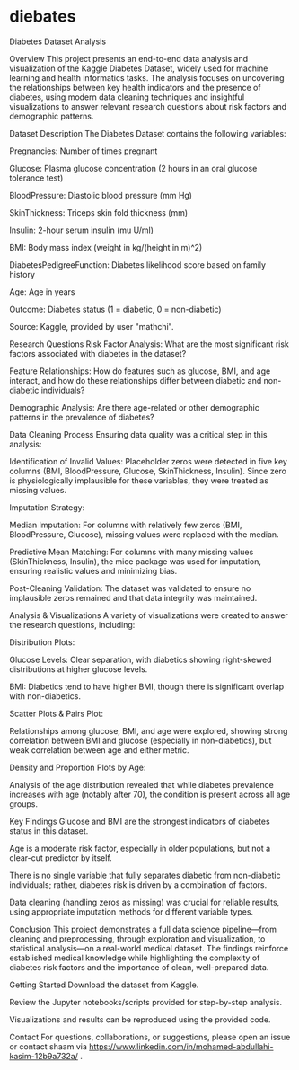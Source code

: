 # diebates
Diabetes Dataset Analysis


Overview
This project presents an end-to-end data analysis and visualization of the Kaggle Diabetes Dataset, widely used for machine learning and health informatics tasks. The analysis focuses on uncovering the relationships between key health indicators and the presence of diabetes, using modern data cleaning techniques and insightful visualizations to answer relevant research questions about risk factors and demographic patterns.

Dataset Description
The Diabetes Dataset contains the following variables:

Pregnancies: Number of times pregnant

Glucose: Plasma glucose concentration (2 hours in an oral glucose tolerance test)

BloodPressure: Diastolic blood pressure (mm Hg)

SkinThickness: Triceps skin fold thickness (mm)

Insulin: 2-hour serum insulin (mu U/ml)

BMI: Body mass index (weight in kg/(height in m)^2)

DiabetesPedigreeFunction: Diabetes likelihood score based on family history

Age: Age in years

Outcome: Diabetes status (1 = diabetic, 0 = non-diabetic)

Source: Kaggle, provided by user "mathchi".

Research Questions
Risk Factor Analysis:
What are the most significant risk factors associated with diabetes in the dataset?

Feature Relationships:
How do features such as glucose, BMI, and age interact, and how do these relationships differ between diabetic and non-diabetic individuals?

Demographic Analysis:
Are there age-related or other demographic patterns in the prevalence of diabetes?

Data Cleaning Process
Ensuring data quality was a critical step in this analysis:

Identification of Invalid Values:
Placeholder zeros were detected in five key columns (BMI, BloodPressure, Glucose, SkinThickness, Insulin). Since zero is physiologically implausible for these variables, they were treated as missing values.

Imputation Strategy:

Median Imputation: For columns with relatively few zeros (BMI, BloodPressure, Glucose), missing values were replaced with the median.

Predictive Mean Matching: For columns with many missing values (SkinThickness, Insulin), the mice package was used for imputation, ensuring realistic values and minimizing bias.

Post-Cleaning Validation:
The dataset was validated to ensure no implausible zeros remained and that data integrity was maintained.

Analysis & Visualizations
A variety of visualizations were created to answer the research questions, including:

Distribution Plots:

Glucose Levels: Clear separation, with diabetics showing right-skewed distributions at higher glucose levels.

BMI: Diabetics tend to have higher BMI, though there is significant overlap with non-diabetics.

Scatter Plots & Pairs Plot:

Relationships among glucose, BMI, and age were explored, showing strong correlation between BMI and glucose (especially in non-diabetics), but weak correlation between age and either metric.

Density and Proportion Plots by Age:

Analysis of the age distribution revealed that while diabetes prevalence increases with age (notably after 70), the condition is present across all age groups.

Key Findings
Glucose and BMI are the strongest indicators of diabetes status in this dataset.

Age is a moderate risk factor, especially in older populations, but not a clear-cut predictor by itself.

There is no single variable that fully separates diabetic from non-diabetic individuals; rather, diabetes risk is driven by a combination of factors.

Data cleaning (handling zeros as missing) was crucial for reliable results, using appropriate imputation methods for different variable types.

Conclusion
This project demonstrates a full data science pipeline—from cleaning and preprocessing, through exploration and visualization, to statistical analysis—on a real-world medical dataset. The findings reinforce established medical knowledge while highlighting the complexity of diabetes risk factors and the importance of clean, well-prepared data.

Getting Started
Download the dataset from Kaggle.

Review the Jupyter notebooks/scripts provided for step-by-step analysis.

Visualizations and results can be reproduced using the provided code.

Contact
For questions, collaborations, or suggestions, please open an issue or contact shaam via https://www.linkedin.com/in/mohamed-abdullahi-kasim-12b9a732a/ .

